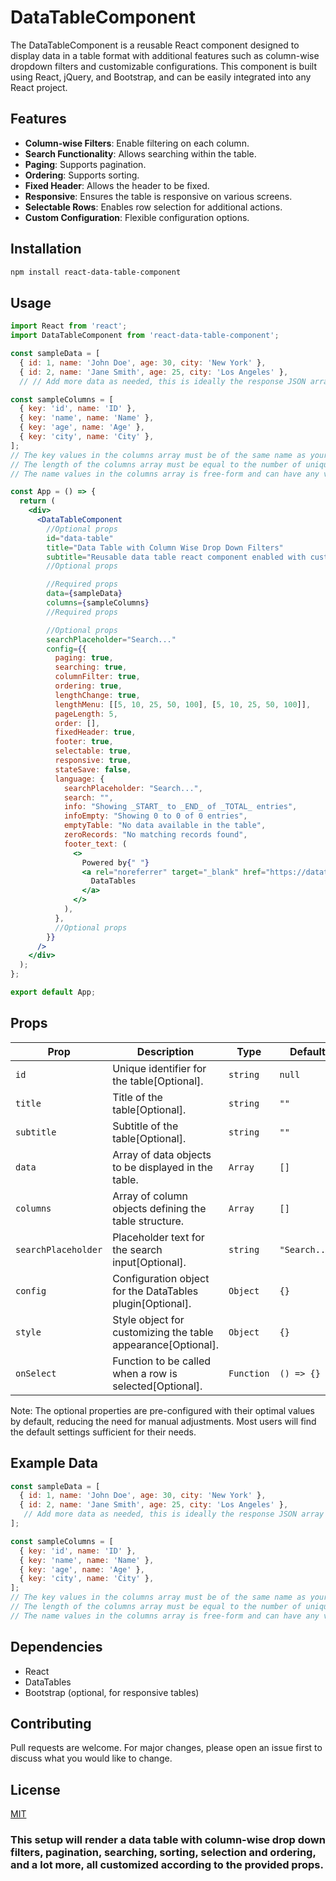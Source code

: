 # DataTableComponent

The DataTableComponent is a reusable React component designed to display data in a table format with additional features such as column-wise dropdown filters and customizable configurations. This component is built using React, jQuery, and Bootstrap, and can be easily integrated into any React project.

## Features

- **Column-wise Filters**: Enable filtering on each column.
- **Search Functionality**: Allows searching within the table.
- **Paging**: Supports pagination.
- **Ordering**: Supports sorting.
- **Fixed Header**: Allows the header to be fixed.
- **Responsive**: Ensures the table is responsive on various screens.
- **Selectable Rows**: Enables row selection for additional actions.
- **Custom Configuration**: Flexible configuration options.

## Installation

```bash
npm install react-data-table-component
```

## Usage

```jsx
import React from 'react';
import DataTableComponent from 'react-data-table-component';

const sampleData = [
  { id: 1, name: 'John Doe', age: 30, city: 'New York' },
  { id: 2, name: 'Jane Smith', age: 25, city: 'Los Angeles' },
  // // Add more data as needed, this is ideally the response JSON array of your api

const sampleColumns = [
  { key: 'id', name: 'ID' },
  { key: 'name', name: 'Name' },
  { key: 'age', name: 'Age' },
  { key: 'city', name: 'City' },
];
// The key values in the columns array must be of the same name as your data object keys
// The length of the columns array must be equal to the number of unique keys in your data object.
// The name values in the columns array is free-form and can have any value, it will be used to display the column name of the table.

const App = () => {
  return (
    <div>
      <DataTableComponent
        //Optional props
        id="data-table"
        title="Data Table with Column Wise Drop Down Filters"
        subtitle="Reusable data table react component enabled with custom configuration"
        //Optional props

        //Required props
        data={sampleData}
        columns={sampleColumns}
        //Required props

        //Optional props
        searchPlaceholder="Search..."
        config={{
          paging: true,
          searching: true,
          columnFilter: true,
          ordering: true,
          lengthChange: true,
          lengthMenu: [[5, 10, 25, 50, 100], [5, 10, 25, 50, 100]],
          pageLength: 5,
          order: [],
          fixedHeader: true,
          footer: true,
          selectable: true,
          responsive: true,
          stateSave: false,
          language: {
            searchPlaceholder: "Search...",
            search: "",
            info: "Showing _START_ to _END_ of _TOTAL_ entries",
            infoEmpty: "Showing 0 to 0 of 0 entries",
            emptyTable: "No data available in the table",
            zeroRecords: "No matching records found",
            footer_text: (
              <>
                Powered by{" "}
                <a rel="noreferrer" target="_blank" href="https://datatables.net/">
                  DataTables
                </a>
              </>
            ),
          },
          //Optional props
        }}
      />
    </div>
  );
};

export default App;
```

## Props

| Prop                    | Description                                                                 | Type                 | Default |
|-------------------------|-----------------------------------------------------------------------------|----------------------|---------|
| `id`                    | Unique identifier for the table[Optional].                                            | `string`             | `null`  |
| `title`                 | Title of the table[Optional].                                                        | `string`             | `""`    |
| `subtitle`              | Subtitle of the table[Optional].                                                     | `string`             | `""`    |
| `data`                  | Array of data objects to be displayed in the table.                        | `Array`              | `[]`    |
| `columns`               | Array of column objects defining the table structure.                      | `Array`              | `[]`    |
| `searchPlaceholder`     | Placeholder text for the search input[Optional].                                     | `string`             | `"Search..."` |
| `config`                | Configuration object for the DataTables plugin[Optional].                             | `Object`             | `{}`    |
| `style`                 | Style object for customizing the table appearance[Optional].                         | `Object`             | `{}`    |
| `onSelect`              | Function to be called when a row is selected[Optional].                               | `Function`           | `() => {}` |

Note: The optional properties are pre-configured with their optimal values by default, reducing the need for manual adjustments. Most users will find the default settings sufficient for their needs.

## Example Data

```jsx
const sampleData = [
  { id: 1, name: 'John Doe', age: 30, city: 'New York' },
  { id: 2, name: 'Jane Smith', age: 25, city: 'Los Angeles' },
   // Add more data as needed, this is ideally the response JSON array of your api
];

const sampleColumns = [
  { key: 'id', name: 'ID' },
  { key: 'name', name: 'Name' },
  { key: 'age', name: 'Age' },
  { key: 'city', name: 'City' },
]; 
// The key values in the columns array must be of the same name as your data object keys
// The length of the columns array must be equal to the number of unique keys in your data object.
// The name values in the columns array is free-form and can have any value, it will be used to display the column name of the table.
```

## Dependencies

- React
- DataTables
- Bootstrap (optional, for responsive tables)

## Contributing

Pull requests are welcome. For major changes, please open an issue first to discuss what you would like to change.

## License

[MIT](https://choosealicense.com/licenses/mit/)
### This setup will render a data table with column-wise drop down filters, pagination, searching, sorting, selection and ordering, and a lot more, all customized according to the provided props.

